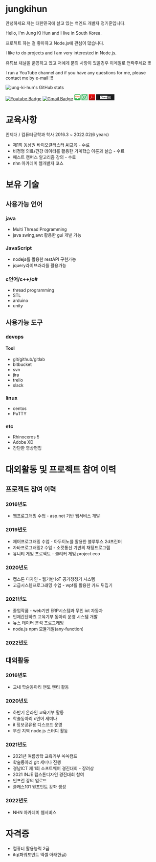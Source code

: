 # jungkihun

안녕하세요 저는 대한민국에 살고 있는 백엔드 개발자 정기훈입니다.

Hello, I'm Jung Ki Hun and I live in South Korea.

프로젝트 하는 걸 좋아하고 Node.js에 관심이 많습니다.

I like to do projects and I am very interested in Node.js.

유튜브 채널을 운영하고 있고 저에게 문의 사항이 있을경우 이메일로 연락주세요 !!!

I run a YouTube channel and if you have any questions for me, please contact me by e-mail !!!

 ![jung-ki-hun's GitHub stats](https://github-readme-stats.vercel.app/api?username=jung-ki-hun&show_icons=true&theme=radical)



 [![Youtube Badge](https://img.shields.io/badge/Youtube-ff0000?style=flat-square&logo=youtube&link=https://www.youtube.com/channel/UCMOnxX7wgzgvhmGNxbDYWTQ)](https://www.youtube.com/channel/UCMOnxX7wgzgvhmGNxbDYWTQ)
 [![Gmail Badge](https://img.shields.io/badge/Gmail-d14836?style=flat-square&logo=Gmail&logoColor=white&link=mailto:khkh0130@gmail.com)](mailto:khkh0130@gmail.com)
 <a href = "https://blog.naver.com/khkh0130">
<img src="./blog.jpg" width="20" height="20"></a>
 <a href = "https://www.inflearn.com/course/%EC%97%94%ED%8A%B8%EB%A6%AC-%EC%95%84%EB%91%90%EC%9D%B4%EB%85%B8-%EC%A0%9C%EC%9E%91">
<img src="./inflearn.png" width="20" height="20"></a>
 <a href = "./Portfolio.pdf">
<img src="./pdf.jpg" width="20" height="20"></a>
 <a href = "https://class101.net/one-point/products/jOsGOSAGK?utm_campaign=share_feature&utm_content=share_feature&utm_medium=referral&utm_source=link&utm_term=all">
<img src="./class101.jpg" width="60" height="20"></a>

# 교육사항
인제대 / 컴퓨터공학과 학사 2016.3 ~ 2022.02(6 years)

- 제1회 동남권 바이오클러스터 AI교육 - 수료
- 비정형 의료/건강 데이터를 활용한 기계학습 이론과 실습 - 수료
- 패스트 캠퍼스 알고리즘 강의 - 수료
- nhn 아카데미 웹개발자 코스


# 보유 기술
## 사용가능 언어
### java 
- Multi Thread Programming
- java swing,awt 활용한 gui 개발 가능
### JavaScript  
- nodejs를 활용한  restAPI 구현가능
- jquery라이브러리를 활용가능
### c언어/c++/c#
- thread programming
- STL
- arduino
- unity

 
## 사용가능 도구
### devops
#### Tool
- git/github/gitlab
- bitbucket
- svn
- jira
- trello
- slack
### linux
- centos
- PuTTY 
### etc
- Rhinoceros 5
- Adobe XD
- 간단한 영상편집


# 대외활동 및 프로젝트 참여 이력
## 프로젝트 참여 이력
### 2016년도 
- 웹프로그래밍 수업 - asp.net 기반 웹서비스 개발
### 2019년도 
- 제어프로그래밍 수업 - 아두이노를 활용한 블루투스 2d프린터
- 자바프로그래밍2 수업 - 소캣통신 기반의 채팅프로그램 
- 유니티 게임 프로젝트 - 클리커 게임 project eco
### 2020년도 
- 캡스톤 디자인 - 웹기반 IoT 공기청청기 시스템
- 고급시스템프로그래밍 수업 - wpf를 활용한 카드 뒤집기 
### 2021년도 
- 졸업작품 - web기반 ERP시스템과 무인 iot 자동차
- 인제간단하죠 교육기부 동아리 운영 시스템 개발
- 뉴스 데이터 분석 프로그래밍
- node.js npm 모듈개발(any-function)
### 2022년도


## 대외활동
### 2016년도
- 교내 학술동아리 맨토 맨티 활동
### 2020년도 
- 하반기 온라인 교육기부 활동
- 학술동아리 c언어 세미나
- it 정보공유용 디스코드 운영
- 부산 지역 node.js 스터디 활동
### 2021년도
- 2021년 여름방학 교육기부 쏙쏙캠프
- 학술동아리 git 세미나 진행
- 경남ICT 제 1회 소프트웨어 경진대회 - 장려상
- 2021 INJE 캡스톤디자인 경진대회 참여
- 인프런 강의 업로드
- 클래스101 원포인트 강좌 생성
### 2022년도
- NHN 아카데미 웹서비스 

# 자격증
- 컴퓨터 활용능력 2급
- itq(파워포인트 엑셀 아래한글)
